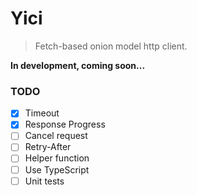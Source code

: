 # Yici

> Fetch-based onion model http client.

**In development, coming soon...**

### TODO

- [x] Timeout
- [x] Response Progress
- [ ] Cancel request
- [ ] Retry-After
- [ ] Helper function
- [ ] Use TypeScript
- [ ] Unit tests
